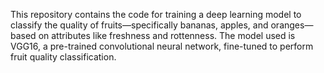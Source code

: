 This repository contains the code for training a deep learning model to classify the quality of fruits—specifically bananas, apples, and oranges—based on attributes like freshness and rottenness. The model used is VGG16, a pre-trained convolutional neural network, fine-tuned to perform fruit quality classification.
